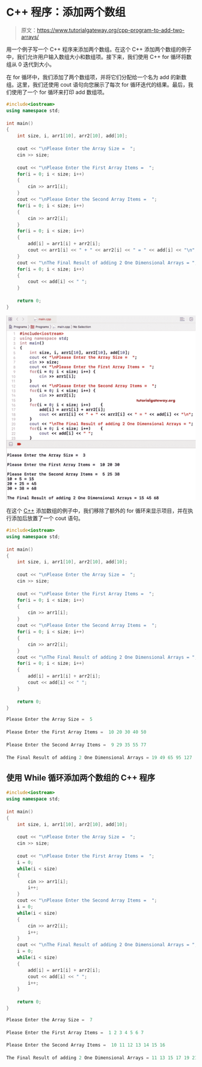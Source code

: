 # C++ 程序：添加两个数组

> 原文：<https://www.tutorialgateway.org/cpp-program-to-add-two-arrays/>

用一个例子写一个 C++ 程序来添加两个数组。在这个 C++ 添加两个数组的例子中，我们允许用户输入数组大小和数组项。接下来，我们使用 C++ for 循环将数组从 0 迭代到大小。

在 for 循环中，我们添加了两个数组项，并将它们分配给一个名为 add 的新数组。这里，我们还使用 cout 语句向您展示了每次 for 循环迭代的结果。最后，我们使用了一个 for 循环来打印 add 数组项。

```cpp
#include<iostream>
using namespace std;

int main()
{
	int size, i, arr1[10], arr2[10], add[10];

	cout << "\nPlease Enter the Array Size =  ";
	cin >> size;

	cout << "\nPlease Enter the First Array Items =  ";
	for(i = 0; i < size; i++)
	{
		cin >> arr1[i];
	}	
	cout << "\nPlease Enter the Second Array Items =  ";
	for(i = 0; i < size; i++)
	{
		cin >> arr2[i];
	}
	for(i = 0; i < size; i++)
	{
		add[i] = arr1[i] + arr2[i];
		cout << arr1[i] << " + " << arr2[i] << " = " << add[i] << "\n";
	}
	cout << "\nThe Final Result of adding 2 One Dimensional Arrays = ";
	for(i = 0; i < size; i++)
	{
		cout << add[i] << " ";
	}

 	return 0;
}
```

![C++ Program to Add Two Arrays 1](img/a1294d640ab7cacf8fef6aef49349bf3.png)

在这个 [C++](https://www.tutorialgateway.org/cpp-programs/) 添加数组的例子中，我们移除了额外的 for 循环来显示项目，并在执行添加后放置了一个 cout 语句。

```cpp
#include<iostream>
using namespace std;

int main()
{
	int size, i, arr1[10], arr2[10], add[10];

	cout << "\nPlease Enter the Array Size =  ";
	cin >> size;

	cout << "\nPlease Enter the First Array Items =  ";
	for(i = 0; i < size; i++)
	{
		cin >> arr1[i];
	}	
	cout << "\nPlease Enter the Second Array Items =  ";
	for(i = 0; i < size; i++)
	{
		cin >> arr2[i];
	}
	cout << "\nThe Final Result of adding 2 One Dimensional Arrays = ";
	for(i = 0; i < size; i++)
	{
		add[i] = arr1[i] + arr2[i];
		cout << add[i] << " ";
	}

 	return 0;
}
```

```cpp
Please Enter the Array Size =  5

Please Enter the First Array Items =  10 20 30 40 50

Please Enter the Second Array Items =  9 29 35 55 77

The Final Result of adding 2 One Dimensional Arrays = 19 49 65 95 127 
```

## 使用 While 循环添加两个数组的 C++ 程序

```cpp
#include<iostream>
using namespace std;

int main()
{
	int size, i, arr1[10], arr2[10], add[10];

	cout << "\nPlease Enter the Array Size =  ";
	cin >> size;

	cout << "\nPlease Enter the First Array Items =  ";
	i = 0; 
	while(i < size)
	{
		cin >> arr1[i];
		i++;
	}	
	cout << "\nPlease Enter the Second Array Items =  ";
	i = 0; 
	while(i < size)
	{
		cin >> arr2[i];
		i++;
	}
	cout << "\nThe Final Result of adding 2 One Dimensional Arrays = ";
	i = 0; 
	while(i < size)
	{
		add[i] = arr1[i] + arr2[i];
		cout << add[i] << " ";
		i++;
	}

 	return 0;
}
```

```cpp
Please Enter the Array Size =  7

Please Enter the First Array Items =  1 2 3 4 5 6 7

Please Enter the Second Array Items =  10 11 12 13 14 15 16

The Final Result of adding 2 One Dimensional Arrays = 11 13 15 17 19 21 23
```